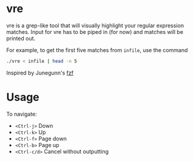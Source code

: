 # vre

vre is a grep-like tool that will visually highlight your regular expression matches.  Input for vre has to be piped in (for now) and matches will be printed out.

For example, to get the first five matches from `infile`, use the command
```sh
./vre < infile | head -n 5
```

Inspired by Junegunn's [fzf](https://github.com/junegunn/fzf)

# Usage

To navigate:

* `<Ctrl-j>` Down
* `<Ctrl-k>` Up
* `<Ctrl-f>` Page down
* `<Ctrl-b>` Page up
* `<Ctrl-c/d>` Cancel without outputting
